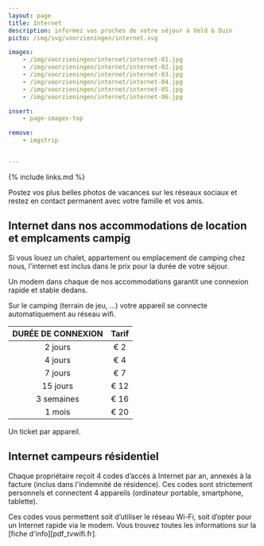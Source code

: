 ```yaml
---
layout: page
title: Internet
description: informez vos proches de votre séjour à Veld & Duin
picto: /img/svg/voorzieningen/internet.svg

images:
    - /img/voorzieningen/internet/internet-01.jpg
    - /img/voorzieningen/internet/internet-02.jpg
    - /img/voorzieningen/internet/internet-03.jpg
    - /img/voorzieningen/internet/internet-04.jpg
    - /img/voorzieningen/internet/internet-05.jpg
    - /img/voorzieningen/internet/internet-06.jpg

insert:
    - page-images-top

remove:
    - imgstrip


---
```


{% include links.md %}

Postez vos plus belles photos de vacances sur les réseaux sociaux et restez en contact permanent avec votre famille et vos amis.

## Internet dans nos accommodations de location et emplcaments campig

Si vous louez un chalet, appartement ou emplacement de camping chez nous, l'internet est inclus dans le prix pour la durée de votre séjour.

Un modem dans chaque de nos accommodations garantit une connexion rapide et stable dedans.

Sur le camping (terrain de jeu, ...) votre appareil se connecte automatiquement au réseau wifi.



DURÉE DE CONNEXION  | Tarif       |
:------------------:|:-----------:|
2 jours             |€ 2                
4 jours             |€ 4                     
7 jours             |€ 7       
15 jours            |€ 12        
3 semaines          |€ 16        
1 mois              |€ 20

Un ticket par appareil.


## Internet campeurs résidentiel

Chaque propriétaire reçoit 4 codes d’accès à Internet par an, annexés à la facture (inclus dans l'indemnité de résidence). Ces codes sont strictement personnels et connectent 4 appareils (ordinateur portable, smartphone, tablette).

Ces codes vous permettent soit d’utiliser le réseau Wi-Fi, soit d’opter pour un Internet rapide via le modem. Vous trouvez toutes les informations sur la [fiche d'info][pdf_tvwifi.fr].
